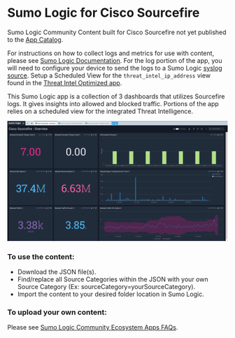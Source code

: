 # Sumo Logic for Cisco Sourcefire
Sumo Logic Community Content built for Cisco Sourcefire not yet published to the [App Catalog](https://help.sumologic.com/docs/integrations/).

For instructions on how to collect logs and metrics for use with content, please see [Sumo Logic Documentation](https://help.sumologic.com/docs/send-data/). For the log portion of the app, you will need to configure your device to send the logs to a Sumo Logic [syslog source](https://help.sumologic.com/03Send-Data/Sources/01Sources-for-Installed-Collectors/Syslog-Source). Setup a Scheduled View for the `threat_intel_ip_address` view found in the [Threat Intel Optimized app](https://github.com/SumoLogic/sumologic-content/blob/master/Sumo-Logic-Tools/Threat_Intelligence_Optimized/scheduled-views.txt).

This Sumo Logic app is a collection of 3 dashboards that utilizes Sourcefire logs. It gives insights into allowed and blocked traffic. Portions of the app relies on a scheduled view for the integrated Threat Intelligence.

![Cisco-Sourcefire-Overview](Cisco-Sourcefire-Overview.png)

### To use the content:
- Download the JSON file(s).
- Find/replace all Source Categories within the JSON with your own Source Category (Ex: sourceCategory=yourSourceCategory).
- Import the content to your desired folder location in Sumo Logic.

### To upload your own content:
Please see [Sumo Logic Community Ecosystem Apps FAQs](https://help.sumologic.com/docs/integrations/community-ecosystem-apps/#faq).